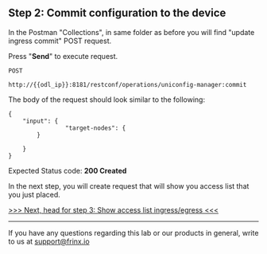 
## Step 2: Commit configuration to the device 

In the Postman "Collections", in same folder as before you will find "update ingress commit" POST request.


Press "**Send**" to execute request.

```
POST

http://{{odl_ip}}:8181/restconf/operations/uniconfig-manager:commit
```


The body of the request should look similar to the following:

```
{
    "input": {
                "target-nodes": {
        }

    }
}
```

Expected Status code: **200 Created**

In the next step, you will create request that will show you access list that you just placed.

[>>> Next, head for step 3: Show access list ingress/egress <<<](11.md)

---
If you have any questions regarding this lab or our products in general, write to us at [support@frinx.io](mailto:support@frinx.io)
